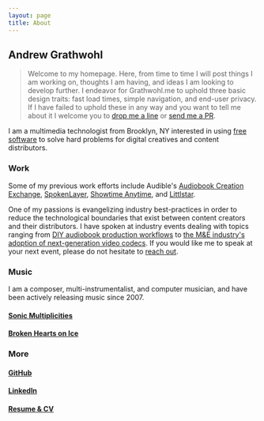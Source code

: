 ```yaml
---
layout: page
title: About
---
```


## Andrew Grathwohl

> Welcome to my homepage. Here, from time to time I will post things I am working on, thoughts I am having, and ideas I am looking to develop further. I endeavor for Grathwohl.me to uphold three basic design traits: fast load times, simple navigation, and end-user privacy. If I have failed to uphold these in any way and you want to tell me about it I welcome you to [drop me a line](mailto:andrew@grathwohl.me) or [send me a PR](https://github.com/agrathwohl/ultra). 

I am a multimedia technologist from Brooklyn, NY interested in using [free software](https://www.gnu.org/philosophy/free-sw.en.html) to solve hard problems for digital creatives and content distributors.

### Work

Some of my previous work efforts include Audible's [Audiobook Creation Exchange](https://acx.com), [SpokenLayer](https://spokenlayer.com), [Showtime Anytime](https://www.showtimeanytime.com/), and [Littlstar](https://littlstar.com).

One of my passions is evangelizing industry best-practices in order to reduce the technological boundaries that exist between content creators and their distributors. I have spoken at industry events dealing with topics ranging from [DIY audiobook production workflows](https://www.youtube.com/watch?v=QHmtV1Pe1hA) to [the M&E industry's adoption of next-generation video codecs](https://www.youtube.com/watch?v=PViEtj9yQAE). If you would like me to speak at your next event, please do not hesitate to [reach out](mailto:andrew@grathwohl.me).

### Music

I am a composer, multi-instrumentalist, and computer musician, and have been actively releasing music since 2007.

#### [Sonic Multiplicities](https://multipli.city)

#### [Broken Hearts on Ice](https://brokenheartsonice.bandcamp.com/)

### More

#### [GitHub](https://github.com/agrathwohl)

#### [LinkedIn](https://www.linkedin.com/in/andrewgrathwohl/)

#### [Resume & CV](/AndrewGrathwohl.pdf)
